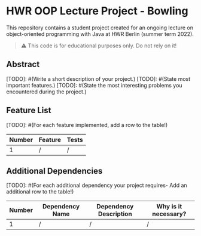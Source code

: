 # HWR OOP Lecture Project - Bowling

This repository contains a student project created for an ongoing lecture on object-oriented programming with Java at HWR Berlin (summer term 2022).

> :warning: This code is for educational purposes only. Do not rely on it!

## Abstract

[TODO]: #(Write a short description of your project.)
[TODO]: #(State most important features.)
[TODO]: #(State the most interesting problems you encountered during the project.)

## Feature List

[TODO]: #(For each feature implemented, add a row to the table!)

| Number | Feature | Tests |
|--------|---------|-------|
| 1      | /       | /     |


## Additional Dependencies

[TODO]: #(For each additional dependency your project requires- Add an additional row to the table!)

| Number | Dependency Name | Dependency Description | Why is it necessary? |
|--------|-----------------|------------------------|----------------------|
| 1      | /               | /                      | /                    |
